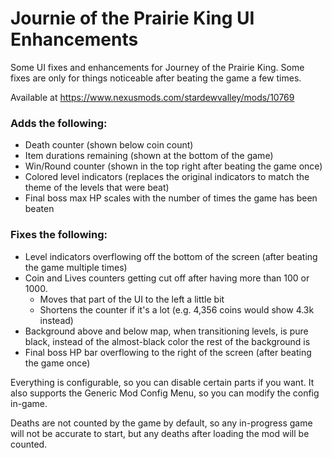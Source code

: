 <h1>Journie of the Prairie King UI Enhancements</h1>

Some UI fixes and enhancements for Journey of the Prairie King. Some fixes are only for things noticeable after beating the game a few times.

Available at https://www.nexusmods.com/stardewvalley/mods/10769

<h3>Adds the following:</h3>

- Death counter (shown below coin count)
- Item durations remaining (shown at the bottom of the game)
- Win/Round counter (shown in the top right after beating the game once)
- Colored level indicators (replaces the original indicators to match the theme of the levels that were beat)
- Final boss max HP scales with the number of times the game has been beaten


<h3>Fixes the following:</h3>

- Level indicators overflowing off the bottom of the screen (after beating the game multiple times)
- Coin and Lives counters getting cut off after having more than 100 or 1000.
  - Moves that part of the UI to the left a little bit
  - Shortens the counter if it's a lot (e.g. 4,356 coins would show 4.3k instead)
- Background above and below map, when transitioning levels, is pure black, instead of the almost-black color the rest of the background is
- Final boss HP bar overflowing to the right of the screen (after beating the game once)


Everything is configurable, so you can disable certain parts if you want. It also supports the Generic Mod Config Menu, so you can modify the config in-game.

Deaths are not counted by the game by default, so any in-progress game will not be accurate to start, but any deaths after loading the mod will be counted.
